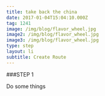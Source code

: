 ```yaml
---
title: take back the china
date: 2017-01-04T15:04:10.000Z
tag: 1241
image: /img/blog/flavor_wheel.jpg
image2: /img/blog/flavor_wheel.jpg
image3: /img/blog/flavor_wheel.jpg
type: step
layout: li
subtitle: Create Route
---
```



###STEP 1

Do some things
